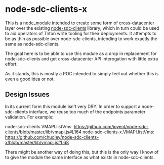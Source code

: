 # node-sdc-clients-x

This is a node_module intended to create some form of cross-datacenter layer over the existing [node-sdc-clients](https://github.com/joyent/node-sdc-clients) library, which in turn could be used to aid operators of Triton write tooling for their deployments. It attempts to be as thin as possible over node-sdc-clients, intending to work exactly the same as node-sdc-clients. 

The goal here is to be able to use this module as a drop in replacement for node-sdc-clients and get cross-datacenter API interogation with little extra effort. 

As it stands, this is mostly a POC intended to simply feel out whether this is even a good idea or not. 

## Design Issues

In its current form this module isn't very DRY. In order to support a node-sdc-clients interface, we reuse too much of the endpoints parameter validation. For example:

node-sdc-clients.VMAPI.listVms: https://github.com/joyent/node-sdc-clients/blob/master/lib/vmapi.js#L164
node-sdc-clients-x.VMAPI.listVms: https://github.com/chudley/node-sdc-clients-x/blob/master/lib/vmapi.js#L68

There might be another way of doing this, but this is the only way I know of to give the module the same interface as what exists in node-sdc-clients. 